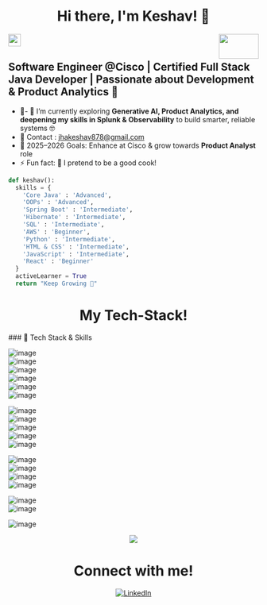 

<h1 align="center"> Hi there, I'm Keshav! 👋 </h1>
<img src="https://media.giphy.com/media/hvRJCLFzcasrR4ia7z/giphy.gif" width="25px">

<img align="right" src="https://upload.wikimedia.org/wikipedia/commons/6/64/Cisco_logo.svg" width="80" height="50">

##  Software Engineer @Cisco | Certified Full Stack Java Developer | Passionate about Development & Product Analytics 🚀

- 🌱- 🌱 I’m currently exploring **Generative AI, Product Analytics, and deepening my skills in Splunk & Observability** to build smarter, reliable systems 🤓  
- 👯 Contact : [jhakeshav878@gmail.com](mailto:jhakeshav878@gmail.com)  
- 🥅 2025–2026 Goals: Enhance at Cisco & grow towards **Product Analyst** role  
- ⚡ Fun fact: 🍳 I pretend to be a good cook!  

```python
def keshav():
  skills = {
    'Core Java' : 'Advanced',
    'OOPs' : 'Advanced',
    'Spring Boot' : 'Intermediate',
    'Hibernate' : 'Intermediate',
    'SQL' : 'Intermediate',
    'AWS' : 'Beginner',
    'Python' : 'Intermediate',
    'HTML & CSS' : 'Intermediate',
    'JavaScript' : 'Intermediate',
    'React' : 'Beginner'
  }
  activeLearner = True
  return "Keep Growing 🚀"
```
<h1 align="center"> My Tech-Stack! </h1>
### 🚀 Tech Stack & Skills  

![image](https://img.shields.io/badge/Java-ED8B00?style=for-the-badge&logo=openjdk&logoColor=white)  
![image](https://img.shields.io/badge/SQL-003B57?style=for-the-badge&logo=databricks&logoColor=white)  
![image](https://img.shields.io/badge/JavaScript-F7DF1E?style=for-the-badge&logo=javascript&logoColor=black)  
![image](https://img.shields.io/badge/HTML5-E34F26?style=for-the-badge&logo=html5&logoColor=white)  
![image](https://img.shields.io/badge/CSS3-1572B6?style=for-the-badge&logo=css3&logoColor=white)  
![image](https://img.shields.io/badge/Python-3776AB?style=for-the-badge&logo=python&logoColor=white)


![image](https://img.shields.io/badge/Spring%20Boot-6DB33F?style=for-the-badge&logo=springboot&logoColor=white)  
![image](https://img.shields.io/badge/Hibernate-59666C?style=for-the-badge&logo=hibernate&logoColor=white)  
![image](https://img.shields.io/badge/JDBC-007396?style=for-the-badge&logo=java&logoColor=white)  
![image](https://img.shields.io/badge/React-20232A?style=for-the-badge&logo=react&logoColor=61DAFB)  
![image](https://img.shields.io/badge/Flask-000000?style=for-the-badge&logo=flask&logoColor=white)


![image](https://img.shields.io/badge/OOPs-008080?style=for-the-badge&logo=object-group&logoColor=white)  
![image](https://img.shields.io/badge/DBMS-4B8BBE?style=for-the-badge&logo=database&logoColor=white)  
![image](https://img.shields.io/badge/SDLC-6A1B9A?style=for-the-badge&logo=project-diagram&logoColor=white)  
![image](https://img.shields.io/badge/Data%20Structures%20&%20Algorithms-02569B?style=for-the-badge&logo=code&logoColor=white)  

![image](https://img.shields.io/badge/Splunk-000000?style=for-the-badge&logo=splunk&logoColor=white)  
![image](https://img.shields.io/badge/Observability-FF6F00?style=for-the-badge&logo=datadog&logoColor=white)  

![image](https://img.shields.io/badge/Git-F05032?style=for-the-badge&logo=git&logoColor=white)  



<p align="center">
<img src="https://visitor-badge.laobi.icu/badge?page_id=JackJJCodes"/>       
</p>

<h1 align="center"> Connect with me! </h1>

<p align="center">
  <a href="https://www.linkedin.com/in/keshav28/" target="_blank">
    <img src="https://img.icons8.com/bubbles/50/000000/linkedin.png" alt="LinkedIn"/>
  </a>
</p>

  

<!-- <h1 align="center"> My Stats! </h1>
<div>
<a href="https://github.com/JackJJCodes">
  <img align="left" width="45%" src="https://github-readme-stats.vercel.app/api?username=JackJJCodes&show_icons=true&theme=radical">
</a>
<a href="https://github.com/JackJJCodes">
  <img align="right" width="45%" src="https://github-readme-streak-stats.herokuapp.com/?user=JackJJCodes&theme=dark)](https://git.io/streak-stats">
</a>
</div>

<br>
<br>

<div>
<a href="https://github.com/JackJJCodes">
  <img align="center" width="100%" height="350px" src="https://github-readme-stats.vercel.app/api/top-langs/?username=JackJJCodes&theme=dark&langs_count=4">
</a>
</div> -->
